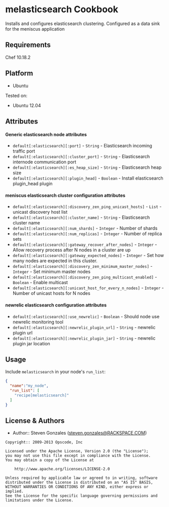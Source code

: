 melasticsearch Cookbook
===============
Installs and configures elasticsearch clustering. Configured as a data sink for the meniscus application

Requirements
------------
Chef 10.18.2 

Platform
--------
- Ubuntu

Tested on:
- Ubuntu 12.04

Attributes
----------
#### Generic elasticsearch node attributes
* `default[:elasticsearch][:port]` - `String` - Elasticsearch incoming traffic port
* `default[:elasticsearch][:cluster_port]` - `String` - Elasticsearch internode communication port
* `default[:elasticsearch][:es_heap_size]` - `String` - Elasticsearch heap size
* `default[:elasticsearch][:plugin_head]` - `Boolean` - Install elasticsearch plugin_head plugin

#### meniscus elasticsearch cluster configuration attributes
* `default[:elasticsearch][:discovery_zen_ping_unicast_hosts]` - `List` - unicast discovery host list
* `default[:elasticsearch][:cluster_name]` - `String` - Elasticsearch cluster name
* `default[:elasticsearch][:num_shards]` - `Integer` - Number of shards
* `default[:elasticsearch][:num_replicas]` - `Integer` - Number of replica sets
* `default[:elasticsearch][:gateway_recover_after_nodes]` - `Integer` - Allow recovery process after N nodes in a cluster are up
* `default[:elasticsearch][:gateway_expected_nodes]` - `Integer` - Set how many nodes are expected in this cluster.
* `default[:elasticsearch][:discovery_zen_minimum_master_nodes]` - `Integer` - Set minimum master nodes
* `default[:elasticsearch][:discovery_zen_ping_multicast_enabled]` - `Boolean` - Enable multicast
* `default[:elasticsearch][:unicast_host_for_every_n_nodes]` - `Integer` - Number of unicast hosts for N nodes

#### newrelic elasticsearch configuration attributes
* `default[:elasticsearch][:use_newrelic]` - `Boolean` - Should node use newrelic monitoring tool
* `default[:elasticsearch][:newrelic_plugin_url]` - `String` - newrelic plugin url
* `default[:elasticsearch][:newrelic_plugin_jar]` - `String` - newrelic plugin jar location

Usage
-----
Include `melasticsearch` in your node's `run_list`:

```json
{
  "name":"my_node",
  "run_list": [
    "recipe[melasticsearch]"
  ]
}
```

License & Authors
-----------------
- Author:: Steven Gonzales (steven.gonzales@RACKSPACE.COM)

```text
Copyright:: 2009-2013 Opscode, Inc

Licensed under the Apache License, Version 2.0 (the "License");
you may not use this file except in compliance with the License.
You may obtain a copy of the License at

    http://www.apache.org/licenses/LICENSE-2.0

Unless required by applicable law or agreed to in writing, software
distributed under the License is distributed on an "AS IS" BASIS,
WITHOUT WARRANTIES OR CONDITIONS OF ANY KIND, either express or implied.
See the License for the specific language governing permissions and
limitations under the License.
```
